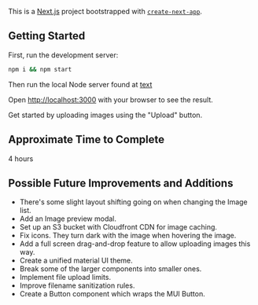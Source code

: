 This is a [Next.js](https://nextjs.org) project bootstrapped with [`create-next-app`](https://nextjs.org/docs/app/api-reference/cli/create-next-app).

## Getting Started

First, run the development server:

```bash
npm i && npm start
```

Then run the local Node server found at [text](https://github.com/clifhodges/image-explorer-backend)

Open [http://localhost:3000](http://localhost:3000) with your browser to see the result.

Get started by uploading images using the "Upload" button.

## Approximate Time to Complete

4 hours

## Possible Future Improvements and Additions

- There's some slight layout shifting going on when changing the Image list.
- Add an Image preview modal.
- Set up an S3 bucket with Cloudfront CDN for image caching.
- Fix icons. They turn dark with the image when hovering the image.
- Add a full screen drag-and-drop feature to allow uploading images this way.
- Create a unified material UI theme.
- Break some of the larger components into smaller ones.
- Implement file upload limits.
- Improve filename sanitization rules.
- Create a Button component which wraps the MUI Button.
